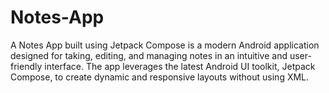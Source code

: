 # Notes-App
A Notes App built using Jetpack Compose is a modern Android application designed for taking, editing, and managing notes in an intuitive and user-friendly interface. The app leverages the latest Android UI toolkit, Jetpack Compose, to create dynamic and responsive layouts without using XML.
